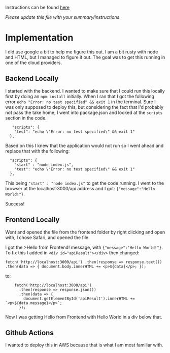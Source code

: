 Instructions can be found [here](INSTRUCTIONS.md)

*Please update this file with your summary/instructions*

# Implementation 

I did use google a bit to help me figure this out. I am a bit rusty with node and HTML, but I managed to figure it out. The goal was to get this running in one of the cloud providers. 

## Backend Locally 

I started with the backend. I wanted to make sure that I could run this locally first by doing an `npm install` initially. When I ran that I got the following error `echo "Error: no test specified" && exit 1` in the terminal. Sure I was only supposed to deploy this, but considering the fact that I'd probably not pass the take home, I went into package.json and looked at the `scripts` section in the code. 
```
   "scripts": {
    "test": "echo \"Error: no test specified\" && exit 1"
  },
```

Based on this I knew that the application would not run so I went ahead and replace that with the following: 
```
  "scripts": {
    "start" : "node index.js",
    "test": "echo \"Error: no test specified\" && exit 1"
  },
```

This being `"start" : "node index.js"` to get the code running. I went to the browser at the localhost:3000/api address and I got: `{"message":"Hello World!"}`. 

Success! 

## Frontend Locally 

Went and opened the file from the frontend folder by right clicking and open with, I chose Safari, and opened the file. 

I got the >Hello from Frontend! message, with `{"message":"Hello World!"}`. To fix this I added in `<div id="apiResult"></div>` then changed: 

``` 
fetch('http://localhost:3000/api') .then(response => response.text()) .then(data => { document.body.innerHTML += <p>${data}</p>; });

``` 

to: 

```
    fetch('http://localhost:3000/api')
      .then(response => response.json())
      .then(data => {
        document.getElementById('apiResult').innerHTML += `<p>${data.message}</p>`;
      });
```

Now I was getting Hello from Frontend with Hello World in a div below that. 

## Github Actions 

I wanted to deploy this in AWS because that is what I am most familiar with. 
